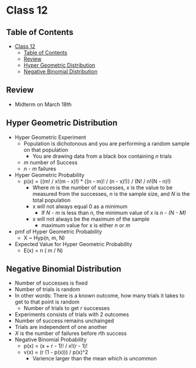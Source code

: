 # Class 12

## Table of Contents

- [Class 12](#class-12)
  - [Table of Contents](#table-of-contents)
  - [Review](#review)
  - [Hyper Geometric Distribution](#hyper-geometric-distribution)
  - [Negative Binomial Distribution](#negative-binomial-distribution)

## Review

- Midterm on March 18th

## Hyper Geometric Distribution

- Hyper Geometric Experiment
  - Population is dichotonous and you are performing a random sample on that population
    - You are drawing data from a black box containing *n* trials
  - *m* number of Success
  - *n - m* failures
- Hyper Geometric Probability
  - p(x) = {(m! / x!(m - x)!) * ((n - m)! / (n - x)!)} / (N! / n!(N - n)!)
    - Where *m* is the number of successes, *x* is the value to be measured from the successes, *n* is the sample size, and *N* is the total population
    - x will not always equal 0 as a minimum
      - If *N - m* is less than *n*, the minimum value of x is *n - (N - M)*
    - x will not always be the maximum of the sample
      - maximum value for x is either *n* or *m*
- pmf of Hyper Geometric Probability
  - X ~ Hyp(n, m, N)
- Expected Value for Hyper Geometric Probability
  - E(x) = n ( m / N)

## Negative Binomial Distribution

- Number of successes is fixed
- Number of trials is random
- In other words: There is a known outcome, how many trials it takes to get to that point is random
  - Number of trials to get *r* successes
- Experiments consists of trials with 2 outcomes
- Number of success remains unchainged
- Trials are independent of one another
- *X* is the number of failures before *r*th success
- Negative Binomial Probability
  - p(x) = (x + r - 1)! / x!(r - 1)!
  - v(x) = (r (1 - p(x))) / p(x)^2
    - Varience larger than the mean which is uncommon
